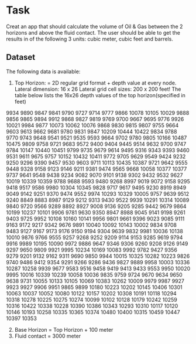 # Task

Creat an app that should calculate the volume of Oil & Gas between the 2 horizons and above the fluid contact.
The user should be able to get the results in of the following 3 units: cubic meter, cubic feet and barrels.


## Dataset

The following data is available:
1. Top Horizon: = 2D regular grid format + depth value at every node.
Lateral dimension: 16 x 26
Lateral grid cell sizes: 200 x 200 feet!
The table below lists the 16x26 depth values of the top horizon(specified in feet)

9934	9890	9847	9841	9790	9727	9714	9777	9866	10078	10105	10029	9888	9856	9865	9894
9912	9868	9827	9819	9769	9700	9667	9695	9776	9926	10021	9984	9877	10073	10062	10076
9868	9830	9815	9807	9755	9664	9603	9613	9662	9681	9780	9831	9847	10209	10444	10422
9834	9788	9770	9743	9648	9541	9521	9535	9593	9664	9702	9780	9805	10166	10487	10475
9809	9758	9721	9683	9572	9400	9404	9445	9514	9632	9700	9747	9784	10147	10440	10451
9799	9735	9679	9614	9495	9316	9343	9393	9460	9531	9611	9675	9757	10152	10432	10411
9772	9705	9629	9549	9424	9232	9250	9296	9390	9457	9530	9603	9711	10113	10435	10387
9721	9642	9555	9448	9328	9158	9123	9146	9211	9381	9474	9565	9668	10058	10377	10377
9737	9641	9548	9438	9234	9082	9070	9101	9138	9302	9432	9532	9627	10019	10339	10359
9788	9688	9593	9480	9268	8997	9019	9072	9158	9295	9418	9517	9586	9980	10304	10345
9828	9717	9617	9495	9230	8919	8949	9049	9142	9251	9370	9474	9552	9974	10293	10329
10005	9757	9639	9512	9240	8849	8883	8987	9129	9212	9313	9430	9522	9939	10291	10314
10089	9840	9720	9566	9289	8892	8927	9008	9136	9205	9285	9442	9679	9864	10199	10237
10101	9906	9781	9630	9350	8947	8988	9045	9141	9198	9261	9403	9725	9952	10108	10160
10141	9956	9801	9661	9396	9023	9085	9111	9163	9172	9217	9342	9676	9891	10040	10092
10143	10002	9834	9708	9483	9127	9167	9173	9176	9150	9194	9304	9639	9832	9981	10036
10138	10010	9876	9766	9555	9257	9268	9252	9209	9114	9153	9285	9619	9794	9916	9989
10195	10090	9972	9886	9647	9346	9306	9260	9208	9126	9149	9297	9650	9809	9921	9995
10234	10169	10083	9992	9782	9427	9356	9279	9201	9132	9162	9311	9690	9850	9944	10015
10325	10282	10223	9826	9740	9486	9412	9354	9291	9266	9286	9436	9827	9889	9958	10003
10336	10287	10258	9939	9677	9583	9516	9458	9419	9413	9433	9553	9950	10020	9995	10016
10339	10239	10058	10036	9835	9759	9724	9670	9634	9650	9638	9731	10055	10133	10105	10069
10383	10262	10009	9979	9987	9927	9923	9927	9906	9951	9865	9899	10180	10223	10202	10145
10406	10301	10063	10037	10052	10080	10122	10157	10202	10308	10191	10118	10294	10318	10278	10225
10275	10274	10099	10102	10128	10179	10242	10259	10316	10422	10338	10228	10390	10386	10343	10293
10310	10117	10120	10146	10193	10258	10335	10365	10374	10480	10400	10315	10459	10447	10397	10353


2. Base Horizon = Top Horizon + 100 meter
3. Fluid contact = 3000 meter

